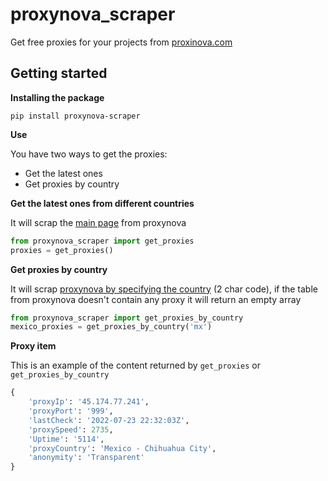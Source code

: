 # proxynova_scraper

Get free proxies for your projects from [proxinova.com](https://proxinova.com)

## Getting started


**Installing the package**

```text
pip install proxynova-scraper
```

**Use**

You have two ways to get the proxies:

- Get the latest ones
- Get proxies by country

**Get the latest ones from different countries**

It will scrap the [main page](https://www.proxynova.com/proxy-server-list) from proxynova 

```python
from proxynova_scraper import get_proxies
proxies = get_proxies()
```

**Get proxies by country**

It will scrap [proxynova by specifying the country](https://www.proxynova.com/proxy-server-list/country-mx) (2 char code), if the table from proxynova doesn't contain any proxy it will return an empty array

```python
from proxynova_scraper import get_proxies_by_country
mexico_proxies = get_proxies_by_country('mx')
```

**Proxy item** 

This is an example of the content returned by `get_proxies` or `get_proxies_by_country`

```python
{
    'proxyIp': '45.174.77.241', 
    'proxyPort': '999', 
    'lastCheck': '2022-07-23 22:32:03Z', 
    'proxySpeed': 2735, 
    'Uptime': '5114', 
    'proxyCountry': 'Mexico - Chihuahua City', 
    'anonymity': 'Transparent'
}

```
